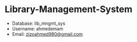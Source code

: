 # Library-Management-System
* Database: lib_mngmt_sys
* Username: ahmedemam
* Email: zizoahmed980@gmail.com
